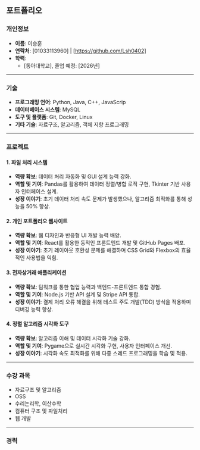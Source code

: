 ## 포트폴리오

### 개인정보
- **이름**: 이승훈
- **연락처**: [01033113960] | [https://github.com/Lsh0402]
- **학력**: 
  - [동아대학교], 졸업 예정: [2026년]

---

### 기술
- **프로그래밍 언어**: Python, Java, C++, JavaScrip
- **데이터베이스 시스템**: MySQL
- **도구 및 플랫폼**: Git, Docker, Linux
- **기타 기술**: 자료구조, 알고리즘, 객체 지향 프로그래밍

---

### 프로젝트

#### 1. **파일 처리 시스템**
- **역량 확보**: 데이터 처리 자동화 및 GUI 설계 능력 강화.
- **역할 및 기여**: Pandas를 활용하여 데이터 정렬/병합 로직 구현, Tkinter 기반 사용자 인터페이스 설계.
- **성장 이야기**: 초기 데이터 처리 속도 문제가 발생했으나, 알고리즘 최적화를 통해 성능을 50% 향상.

#### 2. **개인 포트폴리오 웹사이트**
- **역량 확보**: 웹 디자인과 반응형 UI 개발 능력 배양.
- **역할 및 기여**: React를 활용한 동적인 프론트엔드 개발 및 GitHub Pages 배포.
- **성장 이야기**: 초기 레이아웃 호환성 문제를 해결하며 CSS Grid와 Flexbox의 효율적인 사용법을 익힘.

#### 3. **전자상거래 애플리케이션**
- **역량 확보**: 팀워크를 통한 협업 능력과 백엔드-프론트엔드 통합 경험.
- **역할 및 기여**: Node.js 기반 API 설계 및 Stripe API 통합.
- **성장 이야기**: 결제 처리 오류 해결을 위해 테스트 주도 개발(TDD) 방식을 적용하며 디버깅 능력 향상.

#### 4. **정렬 알고리즘 시각화 도구**
- **역량 확보**: 알고리즘 이해 및 데이터 시각화 기술 강화.
- **역할 및 기여**: Pygame으로 실시간 시각화 구현, 사용자 인터페이스 개선.
- **성장 이야기**: 시각화 속도 최적화를 위해 다중 스레드 프로그래밍을 학습 및 적용.

---

### 수강 과목
- 자료구조 및 알고리즘
- OSS
- 수리논리학, 이산수학
- 컴퓨터 구조 및 파일처리
- 웹 개발

---

### 경력
